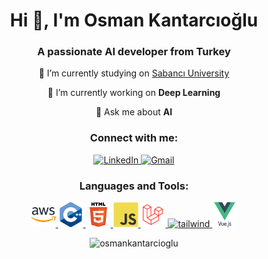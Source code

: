 <h1 align="center">Hi 👋, I'm Osman Kantarcıoğlu</h1>
<h3 align="center">A passionate AI developer from Turkey</h3>

<p align="center">
  🔭 I’m currently studying on <a href="https://www.sabanciuniv.edu/tr">Sabancı University</a>
</p>
<p>

</p>
<p align="center">
  🌱 I’m currently working on <strong>Deep Learning</strong>
</p>
<p>

</p>
<p align="center">
  💬 Ask me about <strong>AI</strong>
</p>
<p>

</p>
<h3 align="center">Connect with me:</h3>
<p align="center">
  <a href="www.linkedin.com/in/osman-kantarcıoğlu-98b049290" target="_blank">
    <img src="https://upload.wikimedia.org/wikipedia/commons/f/f8/LinkedIn_icon_circle.svg" alt="LinkedIn" height="30" width="30">
  </a>
  <a href="mailto:osman.kantarcioglu@sabanciuniv.edu" target="_blank">
    <img src="https://upload.wikimedia.org/wikipedia/commons/4/4e/Gmail_Icon.png" alt="Gmail" height="30" width="40">
  </a>
</p>





<h3 align="center">Languages and Tools:</h3>
<p align="center"> <a href="https://aws.amazon.com" target="_blank" rel="noreferrer"> <img src="https://raw.githubusercontent.com/devicons/devicon/master/icons/amazonwebservices/amazonwebservices-original-wordmark.svg" alt="aws" width="40" height="40"/> </a> <a href="https://www.w3schools.com/cpp/" target="_blank" rel="noreferrer"> <img src="https://raw.githubusercontent.com/devicons/devicon/master/icons/cplusplus/cplusplus-original.svg" alt="cplusplus" width="40" height="40"/> </a> <a href="https://www.w3.org/html/" target="_blank" rel="noreferrer"> <img src="https://raw.githubusercontent.com/devicons/devicon/master/icons/html5/html5-original-wordmark.svg" alt="html5" width="40" height="40"/> </a> <a href="https://developer.mozilla.org/en-US/docs/Web/JavaScript" target="_blank" rel="noreferrer"> <img src="https://raw.githubusercontent.com/devicons/devicon/master/icons/javascript/javascript-original.svg" alt="javascript" width="40" height="40"/> </a> <a href="https://laravel.com/" target="_blank" rel="noreferrer"> <img src="https://github.com/laravel/art/blob/master/laravel-logo.svg" alt="laravel" width="40" height="40"/> </a> <a href="https://tailwindcss.com/" target="_blank" rel="noreferrer"> <img src="https://www.vectorlogo.zone/logos/tailwindcss/tailwindcss-icon.svg" alt="tailwind" width="40" height="40"/> </a> <a href="https://vuejs.org/" target="_blank" rel="noreferrer"> <img src="https://raw.githubusercontent.com/devicons/devicon/master/icons/vuejs/vuejs-original-wordmark.svg" alt="vuejs" width="40" height="40"/> </a> </p>



<p align="center">
  <img  src="https://github-readme-stats.vercel.app/api/top-langs?username=barismarathon&show_icons=true&locale=en&layout=compact" alt="osmankantarcioglu" />
</p>
